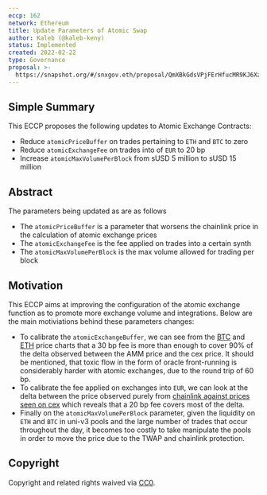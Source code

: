 ```yaml
---
eccp: 162
network: Ethereum
title: Update Parameters of Atomic Swap
author: Kaleb (@kaleb-keny)
status: Implemented
created: 2022-02-22
type: Governance
proposal: >-
  https://snapshot.org/#/snxgov.eth/proposal/QmXBkGdsVPjFErHfucMR9KJ6XzgCySFni73CD3ytdYUYSi
---
```


## Simple Summary

<!--"If you can't explain it simply, you don't understand it well enough." Provide a simplified and layman-accessible explanation of the ECCP.-->

This ECCP proposes the following updates to Atomic Exchange Contracts: 
- Reduce `atomicPriceBuffer` on trades pertaining to `ETH` and `BTC` to zero
- Reduce `atomicExchangeFee` on trades into of `EUR` to 20 bp
- Increase `atomicMaxVolumePerBlock` from sUSD 5 million to sUSD 15 million

## Abstract

<!--A short (~200 word) description of the variable change proposed.-->
The parameters being updated as are as follows
- The `atomicPriceBuffer` is a parameter that worsens the chainlink price in the calculation of atomic exchange prices
- The `atomicExchangeFee` is the fee applied on trades into a certain synth
-  The `atomicMaxVolumePerBlock` is the max volume allowed for trading per block


## Motivation

<!--The motivation is critical for ECCPs that want to update variables within Elysian. It should clearly explain why the existing variable is not incentive aligned. ECCP submissions without sufficient motivation may be rejected outright.-->

This ECCP aims at improving the configuration of the atomic exchange function as to promote more exchange volume and integrations. Below are the main motiviations behind these parameters changes:
- To calibrate the `atomicExchangeBuffer`, we can see from the [BTC](https://ibb.co/ZmP1yKL) and [ETH](https://ibb.co/SfY5FMX) price charts that a 30 bp fee is more than enough to cover 90% of the delta observed between the AMM price and the cex price. It should be mentioned, that toxic flow in the form of oracle front-running is considerably harder with atomic exchanges, due to the round trip of 60 bp.
- To calibrate the fee applied on exchanges into `EUR`, we can look at the delta between the price observed purely from [chainlink against prices seen on cex](https://ibb.co/YhbgWX5) which reveals that a 20 bp fee covers most of the delta.
- Finally on the `atomicMaxVolumePerBlock` parameter, given the liquidity on `ETH` and `BTC` in uni-v3 pools and the large number of trades that occur throughout the day, it becomes too costly to take manipulate the pools in order to move the price due to the TWAP and chainlink protection.


## Copyright

Copyright and related rights waived via [CC0](https://creativecommons.org/publicdomain/zero/1.0/).
